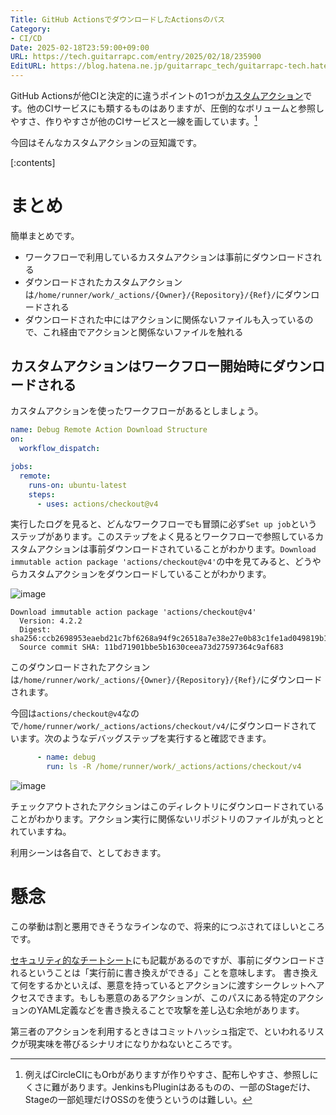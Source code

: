 ```yaml
---
Title: GitHub ActionsでダウンロードしたActionsのパス
Category:
- CI/CD
Date: 2025-02-18T23:59:00+09:00
URL: https://tech.guitarrapc.com/entry/2025/02/18/235900
EditURL: https://blog.hatena.ne.jp/guitarrapc_tech/guitarrapc-tech.hatenablog.com/atom/entry/6802418398329959249
---
```


GitHub Actionsが他CIと決定的に違うポイントの1つが[カスタムアクション](https://docs.github.com/ja/actions/sharing-automations/creating-actions/about-custom-actions)です。他のCIサービスにも類するものはありますが、圧倒的なボリュームと参照しやすさ、作りやすさが他のCIサービスと一線を画しています。[^1]

今回はそんなカスタムアクションの豆知識です。

[:contents]

# まとめ

簡単まとめです。

* ワークフローで利用しているカスタムアクションは事前にダウンロードされる
* ダウンロードされたカスタムアクションは`/home/runner/work/_actions/{Owner}/{Repository}/{Ref}/`にダウンロードされる
* ダウンロードされた中にはアクションに関係ないファイルも入っているので、これ経由でアクションと関係ないファイルを触れる

## カスタムアクションはワークフロー開始時にダウンロードされる

カスタムアクションを使ったワークフローがあるとしましょう。

```yaml
name: Debug Remote Action Download Structure
on:
  workflow_dispatch:

jobs:
  remote:
    runs-on: ubuntu-latest
    steps:
      - uses: actions/checkout@v4
```

実行したログを見ると、どんなワークフローでも冒頭に必ず`Set up job`というステップがあります。このステップをよく見るとワークフローで参照しているカスタムアクションは事前ダウンロードされていることがわかります。`Download immutable action package 'actions/checkout@v4'`の中を見てみると、どうやらカスタムアクションをダウンロードしていることがわかります。

![image](https://github.com/user-attachments/assets/6362aa72-94b4-4bea-9b56-7ac726a790ca)

```
Download immutable action package 'actions/checkout@v4'
  Version: 4.2.2
  Digest: sha256:ccb2698953eaebd21c7bf6268a94f9c26518a7e38e27e0b83c1fe1ad049819b1
  Source commit SHA: 11bd71901bbe5b1630ceea73d27597364c9af683
```

このダウンロードされたアクションは`/home/runner/work/_actions/{Owner}/{Repository}/{Ref}/`にダウンロードされます。

今回は`actions/checkout@v4`なので`/home/runner/work/_actions/actions/checkout/v4/`にダウンロードされています。次のようなデバッグステップを実行すると確認できます。

```yaml
      - name: debug
        run: ls -R /home/runner/work/_actions/actions/checkout/v4
```

![image](https://github.com/user-attachments/assets/93e633ab-06fa-42df-95c0-94380e088b43)

チェックアウトされたアクションはこのディレクトリにダウンロードされていることがわかります。アクション実行に関係ないリポジトリのファイルが丸っととれていますね。

利用シーンは各自で、としておきます。

# 懸念

この挙動は割と悪用できそうなラインなので、将来的につぶされてほしいところです。

[セキュリティ的なチートシート](https://0xn3va.gitbook.io/cheat-sheets/ci-cd/github/actions)にも記載があるのですが、事前にダウンロードされるということは「実行前に書き換えができる」ことを意味します。
書き換えて何をするかといえば、悪意を持っているとアクションに渡すシークレットへアクセスできます。もしも悪意のあるアクションが、このパスにある特定のアクションのYAML定義などを書き換えることで攻撃を差し込む余地があります。

第三者のアクションを利用するときはコミットハッシュ指定で、といわれるリスクが現実味を帯びるシナリオになりかねないところです。


[^1]: 例えばCircleCIにもOrbがありますが作りやすさ、配布しやすさ、参照しにくさに難があります。JenkinsもPluginはあるものの、一部のStageだけ、Stageの一部処理だけOSSのを使うというのは難しい。

